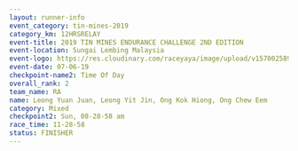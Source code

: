 ```yaml
---
layout: runner-info 
event_category: tin-mines-2019 
category_km: 12HRSRELAY 
event-title: 2019 TIN MINES ENDURANCE CHALLENGE 2ND EDITION 
event-location: Sungai Lembing Malaysia 
event-logo: https://res.cloudinary.com/raceyaya/image/upload/v1570025899/logo/tinmines_fkmhj8.jpg 
event-date: 07-06-19 
checkpoint-name2: Time Of Day 
overall_rank: 2
team_name: RA
name: Leong Yuan Juan, Leong Yit Jin, Ong Kok Hiong, Ong Chew Eem
category: Mixed
checkpoint2: Sun, 08-28-58 am
race_time: 11-28-58
status: FINISHER
---
```

